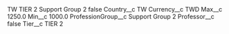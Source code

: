 <?xml version="1.0" encoding="UTF-8"?>
<CustomMetadata xmlns="http://soap.sforce.com/2006/04/metadata" xmlns:xsi="http://www.w3.org/2001/XMLSchema-instance" xmlns:xsd="http://www.w3.org/2001/XMLSchema">
    <label>TW TIER 2 Support Group 2</label>
    <protected>false</protected>
    <values>
        <field>Country__c</field>
        <value xsi:type="xsd:string">TW</value>
    </values>
    <values>
        <field>Currency__c</field>
        <value xsi:type="xsd:string">TWD</value>
    </values>
    <values>
        <field>Max__c</field>
        <value xsi:type="xsd:double">1250.0</value>
    </values>
    <values>
        <field>Min__c</field>
        <value xsi:type="xsd:double">1000.0</value>
    </values>
    <values>
        <field>ProfessionGroup__c</field>
        <value xsi:type="xsd:string">Support Group 2</value>
    </values>
    <values>
        <field>Professor__c</field>
        <value xsi:type="xsd:boolean">false</value>
    </values>
    <values>
        <field>Tier__c</field>
        <value xsi:type="xsd:string">TIER 2</value>
    </values>
</CustomMetadata>
